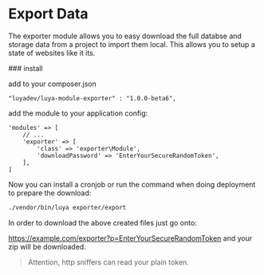 Export Data
===========

The exporter module allows you to easy download the full databse and storage data from a project to import them local. This allows you to setup a state of websites like it its.

### install

add to your composer.json

```
"luyadev/luya-module-exporter" : "1.0.0-beta6",
```

add the module to your application config:

```
'modules' => [
	// ...
	'exporter' => [
	    'class' => 'exporter\Module',
        'downloadPassword' => 'EnterYourSecureRandomToken',
	],
]
```

Now you can install a cronjob or run the command when doing deployment to prepare the download:

```sh
./vendor/bin/luya exporter/export
```

In order to download the above created files just go onto:

https://example.com/exporter?p=EnterYourSecureRandomToken and your zip will be downloaded.

> Attention, http sniffers can read your plain token.